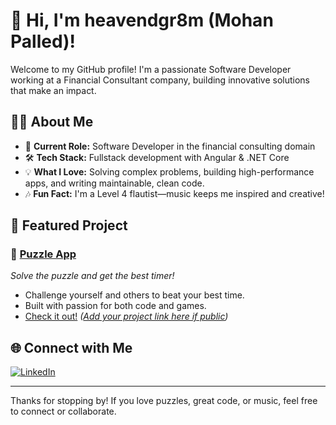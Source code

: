 # 👋 Hi, I'm heavendgr8m (Mohan Palled)!

Welcome to my GitHub profile! I'm a passionate Software Developer working at a Financial Consultant company, building innovative solutions that make an impact.

## 👨‍💻 About Me

- 💼 **Current Role:** Software Developer in the financial consulting domain  
- 🛠️ **Tech Stack:** Fullstack development with Angular & .NET Core  
- 💡 **What I Love:** Solving complex problems, building high-performance apps, and writing maintainable, clean code.  
- 🎶 **Fun Fact:** I'm a Level 4 flautist—music keeps me inspired and creative!

## 🚀 Featured Project

### 🧩 [Puzzle App](#)
_Solve the puzzle and get the best timer!_
- Challenge yourself and others to beat your best time.
- Built with passion for both code and games.
- [Check it out!](#) _([Add your project link here if public](https://github.com/heavendgr8m/puzzles5))_

## 🌐 Connect with Me

[![LinkedIn](https://img.shields.io/badge/LinkedIn-blue?logo=linkedin&logoColor=white)](https://www.linkedin.com/in/mohanpalled)

---

Thanks for stopping by! If you love puzzles, great code, or music, feel free to connect or collaborate.
